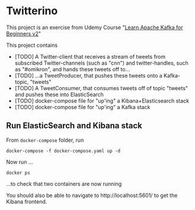 # Twitterino

This project is an exercise from Udemy Course "[Learn Apache Kafka for Beginners v2](https://www.udemy.com/course/apache-kafka/)"



This project contains

- [TODO] A Twitter-client that receives a stream of tweets from subscribed Twitter-channels (such as "cnn") and twitter-handles, such as "#omikron", and hands these tweets off to...
- [TODO] ...a TweetProducer, that pushes these tweets onto a Kafka-topic, "tweets"
- [TODO] A TweetConsumer, that consumes tweets off of topic "tweets" and pushes these into ElasticSearch
- [TODO] docker-compose file for "up'ing" a Kibana+Elasticsearch stack
- [TODO] docker-compose file for "up'ing" a Kafka stack





## Run ElasticSearch and Kibana stack

From `docker-compose` folder, run

```
docker-compose -f docker-compose.yaml up -d
```

Now run ...

```
docker ps
```

...to check that two containers are now running

You should also be able to navigate to http://localhost:5601/ to get the Kibana frontend. 



